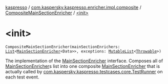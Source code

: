 [kaspresso](../../index.md) / [com.kaspersky.kaspresso.enricher.impl.composite](../index.md) / [CompositeMainSectionEnricher](index.md) / [&lt;init&gt;](./-init-.md)

# &lt;init&gt;

`CompositeMainSectionEnricher(mainSectionEnrichers: `[`List`](https://kotlinlang.org/api/latest/jvm/stdlib/kotlin.collections/-list/index.html)`<`[`MainSectionEnricher`](../../com.kaspersky.kaspresso.enricher/-main-section-enricher/index.md)`<Data>>, exceptions: `[`MutableList`](https://kotlinlang.org/api/latest/jvm/stdlib/kotlin.collections/-mutable-list/index.html)`<`[`Throwable`](https://kotlinlang.org/api/latest/jvm/stdlib/kotlin/-throwable/index.html)`>)`

The implementation of the [MainSectionEnricher](../../com.kaspersky.kaspresso.enricher/-main-section-enricher/index.md) interface.
Composes all of [MainSectionEnricher](../../com.kaspersky.kaspresso.enricher/-main-section-enricher/index.md)s list into one composite [MainSectionEnricher](../../com.kaspersky.kaspresso.enricher/-main-section-enricher/index.md) that is actually
called by [com.kaspersky.kaspresso.testcases.core.TestRunner](#) on each test event.

